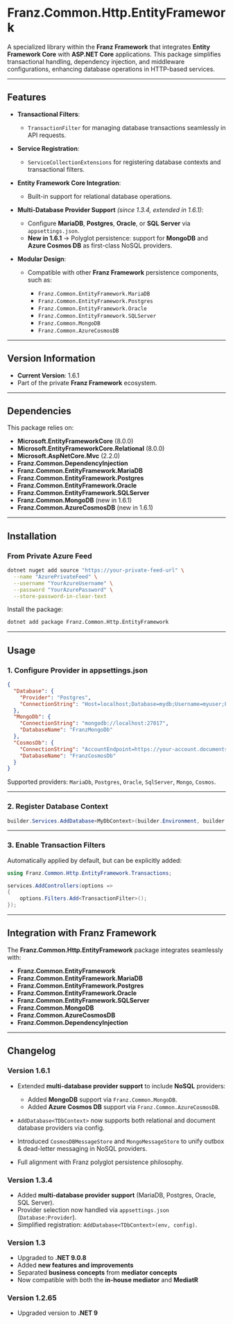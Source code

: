 ﻿# **Franz.Common.Http.EntityFramework**

A specialized library within the **Franz Framework** that integrates **Entity Framework Core** with **ASP.NET Core** applications.
This package simplifies transactional handling, dependency injection, and middleware configurations, enhancing database operations in HTTP-based services.

---

## **Features**

* **Transactional Filters**:

  * `TransactionFilter` for managing database transactions seamlessly in API requests.

* **Service Registration**:

  * `ServiceCollectionExtensions` for registering database contexts and transactional filters.

* **Entity Framework Core Integration**:

  * Built-in support for relational database operations.

* **Multi-Database Provider Support** *(since 1.3.4, extended in 1.6.1)*:

  * Configure **MariaDB**, **Postgres**, **Oracle**, or **SQL Server** via `appsettings.json`.
  * **New in 1.6.1** → Polyglot persistence: support for **MongoDB** and **Azure Cosmos DB** as first-class NoSQL providers.

* **Modular Design**:

  * Compatible with other **Franz Framework** persistence components, such as:

    * `Franz.Common.EntityFramework.MariaDB`
    * `Franz.Common.EntityFramework.Postgres`
    * `Franz.Common.EntityFramework.Oracle`
    * `Franz.Common.EntityFramework.SQLServer`
    * `Franz.Common.MongoDB`
    * `Franz.Common.AzureCosmosDB`

---

## **Version Information**

* **Current Version**: 1.6.1
* Part of the private **Franz Framework** ecosystem.

---

## **Dependencies**

This package relies on:

* **Microsoft.EntityFrameworkCore** (8.0.0)
* **Microsoft.EntityFrameworkCore.Relational** (8.0.0)
* **Microsoft.AspNetCore.Mvc** (2.2.0)
* **Franz.Common.DependencyInjection**
* **Franz.Common.EntityFramework.MariaDB**
* **Franz.Common.EntityFramework.Postgres**
* **Franz.Common.EntityFramework.Oracle**
* **Franz.Common.EntityFramework.SQLServer**
* **Franz.Common.MongoDB** (new in 1.6.1)
* **Franz.Common.AzureCosmosDB** (new in 1.6.1)

---

## **Installation**

### **From Private Azure Feed**

```bash
dotnet nuget add source "https://your-private-feed-url" \
  --name "AzurePrivateFeed" \
  --username "YourAzureUsername" \
  --password "YourAzurePassword" \
  --store-password-in-clear-text
```

Install the package:

```bash
dotnet add package Franz.Common.Http.EntityFramework
```

---

## **Usage**

### **1. Configure Provider in appsettings.json**

```json
{
  "Database": {
    "Provider": "Postgres",
    "ConnectionString": "Host=localhost;Database=mydb;Username=myuser;Password=mypass"
  },
  "MongoDb": {
    "ConnectionString": "mongodb://localhost:27017",
    "DatabaseName": "FranzMongoDb"
  },
  "CosmosDb": {
    "ConnectionString": "AccountEndpoint=https://your-account.documents.azure.com:443/;AccountKey=your-key;",
    "DatabaseName": "FranzCosmosDb"
  }
}
```

Supported providers: `MariaDb`, `Postgres`, `Oracle`, `SqlServer`, `Mongo`, `Cosmos`.

---

### **2. Register Database Context**

```csharp
builder.Services.AddDatabase<MyDbContext>(builder.Environment, builder.Configuration);
```

---

### **3. Enable Transaction Filters**

Automatically applied by default, but can be explicitly added:

```csharp
using Franz.Common.Http.EntityFramework.Transactions;

services.AddControllers(options =>
{
    options.Filters.Add<TransactionFilter>();
});
```

---

## **Integration with Franz Framework**

The **Franz.Common.Http.EntityFramework** package integrates seamlessly with:

* **Franz.Common.EntityFramework**
* **Franz.Common.EntityFramework.MariaDB**
* **Franz.Common.EntityFramework.Postgres**
* **Franz.Common.EntityFramework.Oracle**
* **Franz.Common.EntityFramework.SQLServer**
* **Franz.Common.MongoDB**
* **Franz.Common.AzureCosmosDB**
* **Franz.Common.DependencyInjection**

---

## **Changelog**

### Version 1.6.1

* Extended **multi-database provider support** to include **NoSQL** providers:

  * Added **MongoDB** support via `Franz.Common.MongoDB`.
  * Added **Azure Cosmos DB** support via `Franz.Common.AzureCosmosDB`.
* `AddDatabase<TDbContext>` now supports both relational and document database providers via config.
* Introduced `CosmosDBMessageStore` and `MongoMessageStore` to unify outbox & dead-letter messaging in NoSQL providers.
* Full alignment with Franz polyglot persistence philosophy.

### Version 1.3.4

* Added **multi-database provider support** (MariaDB, Postgres, Oracle, SQL Server).
* Provider selection now handled via `appsettings.json` (`Database:Provider`).
* Simplified registration: `AddDatabase<TDbContext>(env, config)`.

### Version 1.3

* Upgraded to **.NET 9.0.8**
* Added **new features and improvements**
* Separated **business concepts** from **mediator concepts**
* Now compatible with both the **in-house mediator** and **MediatR**

### Version 1.2.65

* Upgraded version to **.NET 9**

